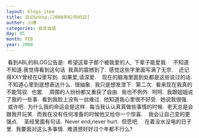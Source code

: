 ```yaml
---
layout: blogs_item
title: 日记&nbsp;[2008年02月05日]
author: 小傅
categories: 自言自语
day: 05
month: FEB
year: 2008
---
```




&nbsp;看到ABL的BLOG公告是:
&nbsp;希望这辈子那个被我爱的人,
&nbsp;下辈子能爱我.
&nbsp;
&nbsp;不知道不知道.我觉得看到这句话
&nbsp;我真的震撼到了.
&nbsp;感觉这些字里面写满了无奈.
&nbsp;
&nbsp;还记得XXY曾经在Q里写到.
&nbsp;如果爱,请深爱.
&nbsp;
&nbsp;现在的脑海里面到处都是这些说过的话.
&nbsp;不知道心里到底想表达什么.
&nbsp;很抽象.
&nbsp;我只是想发泄下.
&nbsp;第二次.
&nbsp;看来现在我真的不能驾驭.
&nbsp;也罢.
&nbsp;
&nbsp;周围的人纷纷都又重获了自由.
&nbsp;我也不例外.
&nbsp;呵呵.
&nbsp;我跟姐姐说了我的一些事.
&nbsp;看到我脸上没有一丝难过.
&nbsp;他知道我心里很不好受.
&nbsp;她说我很强.
&nbsp;或许吧.
&nbsp;为什么我的命运会是这样.
&nbsp;每当我认认真真做些事情的时候.
&nbsp;老天总是会跟我开玩笑.
&nbsp;而我在没有任何准备的时候他又给你一个惊喜.
&nbsp;
&nbsp;我会让自己变的更强点.
&nbsp;
&nbsp;圣经里面有句话.
&nbsp;Never end,never
hurt.
&nbsp;但愿吧.
&nbsp;
&nbsp;在着没水没电的日子里.
&nbsp;我要面对这么多事情.
&nbsp;难道想好好过个年都不行么?&nbsp;
&nbsp;



